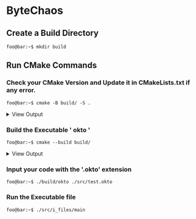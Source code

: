 # **ByteChaos**


## Create a Build Directory
```console
foo@bar:~$ mkdir build
```




## Run CMake Commands

### Check your CMake Version and Update it in CMakeLists.txt if any error. ###

```console
foo@bar:~$ cmake -B build/ -S .
```

<details>
  <summary>View Output</summary>

```console
-- The C compiler identification is GNU 9.4.0 
-- The CXX compiler identification is GNU 9.4.0
-- Check for working C compiler: /usr/bin/cc
-- Check for working C compiler: /usr/bin/cc -- works
-- Detecting C compiler ABI info
-- Detecting C compiler ABI info - done
-- Detecting C compile features
-- Detecting C compile features - done
-- Check for working CXX compiler: /usr/bin/c++
-- Check for working CXX compiler: /usr/bin/c++ -- works
-- Detecting CXX compiler ABI info
-- Detecting CXX compiler ABI info - done
-- Detecting CXX compile features
-- Detecting CXX compile features - done
-- Configuring done
-- Generating done
-- Build files have been written to: /home/usr/root_dir/ByteChaos/build

```
</details>

### Build the Executable ' okto ' 

```console
foo@bar:~$ cmake --build build/
```
<details>
  <summary>View Output</summary>
  
  ```console
[ 50%] Building CXX object CMakeFiles/okto.dir/src/main.cpp.o
[100%] Linking CXX executable okto
[100%] Built target okto
  ```
</details>

### Input your code with the  '.okto' extension

```console
foo@bar:~$ ./build/okto ./src/test.okto
```

### Run the Executable file

```console
foo@bar:~$ ./src/i_files/main
```







